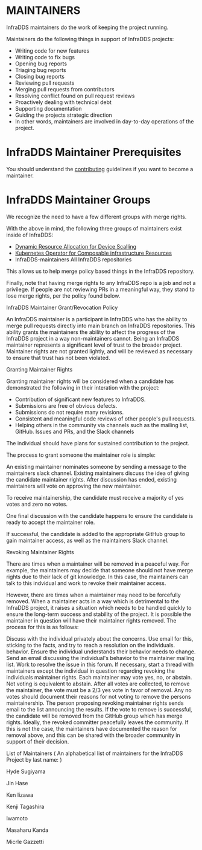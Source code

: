 # MAINTAINERS
InfraDDS maintainers do the work of keeping the project running.

Maintainers do the following things in support of InfraDDS projects:

- Writing code for new features
- Writing code to fix bugs
- Opening bug reports
- Triaging bug reports
- Closing bug reports
- Reviewing pull requests
- Merging pull requests from contributors
- Resolving conflict found on pull request reviews
- Proactively dealing with technical debt
- Supporting documentation
- Guiding the projects strategic direction
- In other words, maintainers are involved in day-to-day operations of the project.

# InfraDDS Maintainer Prerequisites
You should understand the [contributing](https://github.com/InfraDDS/composable-dra-driver/blob/main/CONTRIBUTING.md) guidelines if you want to become a maintainer.

# InfraDDS Maintainer Groups

We recognize the need to have a few different groups with merge rights. 

With the above in mind, the following three groups of maintainers exist inside of InfraDDS:

- [Dynamic Resource Allocation for Device Scalling](https://github.com/InfraDDS/composable-dra-driver)
- [Kubernetes Operator for Composable infrastructure Resources](https://github.com/InfraDDS/composable-resource-operator)
- InfraDDS-maintainers All InfraDDS repositories

This allows us to help merge policy based things in the InfraDDS repository. 

Finally, note that having merge rights to any InfraDDS repo is a job and not a privilege. If people are not reviewing PRs in a meaningful way, they stand to lose merge rights, per the policy found below.

InfraDDS Maintainer Grant/Revocation Policy

An InfraDDS maintainer is a participant in InfraDDS who has the ability to merge pull requests directly into main branch on InfraDDS repositories. This ability grants the maintainers the ability to affect the progress of the InfraDDS project in a way non-maintainers cannot. Being an InfraDDS maintainer represents a significant level of trust to the broader project. Maintainer rights are not granted lightly, and will be reviewed as necessary to ensure that trust has not been violated.

Granting Maintainer Rights

Granting maintainer rights will be considered when a candidate has demonstrated the following in their interation with the project:

- Contribution of significant new features to InfraDDS.
- Submissions are free of obvious defects.
- Submissions do not require many revisions.
- Consistent and meaningful code reviews of other people's pull requests.
- Helping others in the community via channels such as the mailing list, GitHub. Issues and PRs, and the Slack channels

The individual should have plans for sustained contribution to the project.

The process to grant someone the maintainer role is simple:

An existing maintainer nominates someone by sending a message to the maintainers slack channel.
Existing maintainers discuss the idea of giving the candidate maintainer rights.
After discussion has ended, existing maintainers will vote on approving the new maintainer.

To receive maintainership, the candidate must receive a majority of yes votes and zero no votes.

One final discussion with the candidate happens to ensure the candidate is ready to accept the maintainer role.

If successful, the candidate is added to the appropriate GitHub group to gain maintainer access, as well as the maintainers Slack channel.

Revoking Maintainer Rights

There are times when a maintainer will be removed in a peaceful way. For example, the maintainers may decide that someone should not have merge rights due to their lack of git knowledge. In this case, the maintainers can talk to this indvidual and work to revoke their maintainer access.

However, there are times when a maintainer may need to be forcefully removed. When a maintainer acts in a way which is detrimental to the InfraDDS project, it raises a situation which needs to be handled quickly to ensure the long-term success and stability of the project. It is possible the maintainer in question will have their maintainer rights removed. The process for this is as follows:

Discuss with the individual privately about the concerns. Use email for this, sticking to the facts, and try to reach a resolution on the individuals. behavior. Ensure the individual understands their behavior needs to change.
Send an email discussing the individual's behavior to the maintainer mailing list. Work to resolve the issue in this forum.
If necessary, start a thread with maintainers except the individual in question regarding revoking the individuals maintainer rights.
Each maintainer may vote yes, no, or abstain. Not voting is equivalent to abstain.
After all votes are collected, to remove the maintainer, the vote must be a 2/3 yes vote in favor of removal.
Any no votes should document their reasons for not voting to remove the persons maintainership.
The person proposing revoking maintainer rights sends email to the list announcing the results.
If the vote to remove is successful, the candidate will be removed from the GitHub group which has merge rights.
Ideally, the revoked committer peacefully leaves the community. If this is not the case, the maintainers have documented the reason for removal above, and this can be shared with the broader community in support of their decision.

List of Maintainers ( An alphabetical list of maintainers for the InfraDDS Project by last name: )

Hyde Sugiyama

Jin Hase

Ken Iizawa

Kenji Tagashira

Iwamoto

Masaharu Kanda

Micrle Gazzetti
